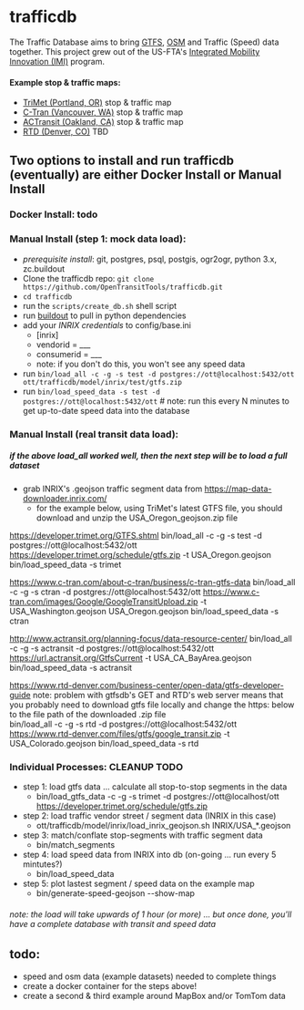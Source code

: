 trafficdb
====
The Traffic Database aims to bring [GTFS](http://gtfs.org/reference/static), [OSM](https://www.openstreetmap.org/) and Traffic (Speed) data together. This project grew out of the US-FTA's 
[Integrated Mobility Innovation (IMI)](https://trimet.org/imi/about.htm) program. 


#### Example stop & traffic maps: 
- [TriMet (Portland, OR)](https://opentransittools.github.io/trafficdb/#11.0/45.51357/-122.66579/0/20) stop & traffic map
- [C-Tran (Vancouver, WA)](https://opentransittools.github.io/trafficdb?segments=ctran.geojson#11.0/45.582/-122.426/0/20) stop & traffic map 
- [ACTransit (Oakland, CA)](https://opentransittools.github.io/trafficdb?segments=actransit.geojson#11.0/37.6722/-122.0564/0/20) stop & traffic map 
- [RTD (Denver, CO)]() TBD


## Two options to install and run trafficdb (eventually) are either Docker Install or Manual Install

### Docker Install: todo

### Manual Install (step 1: mock data load):
- _prerequisite install_: git, postgres, psql, postgis, ogr2ogr, python 3.x, zc.buildout
- Clone the trafficdb repo: `git clone https://github.com/OpenTransitTools/trafficdb.git`
- `cd trafficdb`
- run the `scripts/create_db.sh` shell script
- run [buildout](https://pypi.org/project/zc.buildout/) to pull in python dependencies
- add your _INRIX credentials_ to config/base.ini
   - [inrix] 
    - vendorid = ___ 
    - consumerid = ___
    - note: if you don't do this, you won't see any speed data 
- run `bin/load_all -c -g -s test -d postgres://ott@localhost:5432/ott ott/trafficdb/model/inrix/test/gtfs.zip`
- run `bin/load_speed_data -s test -d postgres://ott@localhost:5432/ott`  # note: run this every N minutes to get up-to-date speed data into the database  
 
### Manual Install (real transit data load):
##### if the above load_all worked well, then the next step will be to load a full dataset
 - grab INRIX's .geojson traffic segment data from https://map-data-downloader.inrix.com/
   - for the example below, using TriMet's latest GTFS file, you should download and unzip the USA_Oregon_geojson.zip file 

https://developer.trimet.org/GTFS.shtml
bin/load_all -c -g -s test -d postgres://ott@localhost:5432/ott https://developer.trimet.org/schedule/gtfs.zip -t USA_Oregon.geojson
bin/load_speed_data -s trimet

https://www.c-tran.com/about-c-tran/business/c-tran-gtfs-data
bin/load_all -c -g -s ctran -d postgres://ott@localhost:5432/ott https://www.c-tran.com/images/Google/GoogleTransitUpload.zip -t USA_Washington.geojson USA_Oregon.geojson
bin/load_speed_data -s ctran

http://www.actransit.org/planning-focus/data-resource-center/
bin/load_all -c -g -s actransit -d postgres://ott@localhost:5432/ott https://url.actransit.org/GtfsCurrent -t USA_CA_BayArea.geojson 
bin/load_speed_data -s actransit

https://www.rtd-denver.com/business-center/open-data/gtfs-developer-guide
note: problem with gtfsdb's GET and RTD's web server means that you probably need to download gtfs file locally and change the https: below to the file path of the downloaded .zip file  
bin/load_all -c -g -s rtd -d postgres://ott@localhost:5432/ott https://www.rtd-denver.com/files/gtfs/google_transit.zip -t USA_Colorado.geojson
bin/load_speed_data -s rtd


### Individual Processes: CLEANUP TODO
 - step 1: load gtfs data ... calculate all stop-to-stop segments in the data 
   - bin/load_gtfs_data -c -g -s trimet -d postgres://ott@localhost/ott https://developer.trimet.org/schedule/gtfs.zip
 - step 2: load traffic vendor street / segment data (INRIX in this case)
   - ott/trafficdb/model/inrix/load_inrix_geojson.sh INRIX/USA_*.geojson
 - step 3: match/conflate stop-segments with traffic segment data
   - bin/match_segments
 - step 4: load speed data from INRIX into db (on-going ... run every 5 mintutes?)
   - bin/load_speed_data
 - step 5: plot lastest segment / speed data on the example map
   - bin/generate-speed-geojson --show-map

######  note: the load will take upwards of 1 hour (or more) ... but once done, you'll have a complete database with transit and speed data
 
## todo:
 - speed and osm data (example datasets) needed to complete things
 - create a docker container for the steps above!
 - create a second & third example around MapBox and/or TomTom data 
